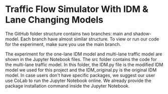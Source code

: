 # Traffic Flow Simulator With IDM & Lane Changing Models

The GitHub folder structure contains two branches: main and shadow-model. Each branch have almost similar structure. To view or run our code for the experiment, make sure you use the main branch.

The experiment for the one-lane IDM model and multi-lane traffic model are shown in the Jupyter Notebook files. The src folder contains the code for the multi-lane traffic model. In this folder, the IDM.py file is the modified IDM model we used for this project and the IDM_original.py is the original IDM model. In case users don't have specific packages, we suggest our user use CoLab to run the Jupyter Notebook online. We already provide the package installation command inside the Jupyter Notebook.
